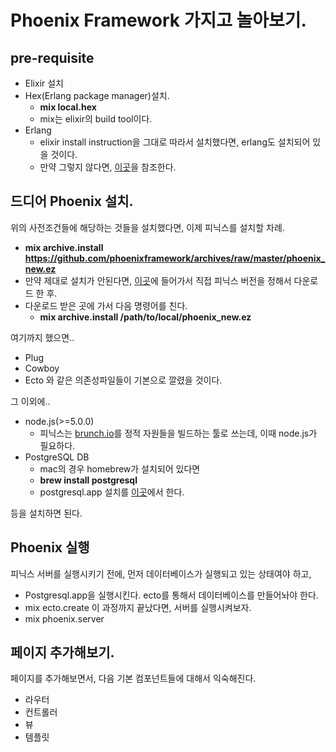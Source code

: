 # Phoenix Framework 가지고 놀아보기.
## pre-requisite
- Elixir 설치
- Hex(Erlang package manager)설치.
  - **mix local.hex**
  - mix는 elixir의 build tool이다.
- Erlang
  - elixir install instruction을 그대로 따라서 설치했다면, erlang도 설치되어 있을 것이다.
  - 만약 그렇지 않다면, [이곳](http://elixir-lang.org/install.html#installing-erlang)을 참조한다.

## 드디어 Phoenix 설치.
위의 사전조건들에 해당하는 것들을 설치했다면, 이제 피닉스를 설치할 차례.
- **mix archive.install https://github.com/phoenixframework/archives/raw/master/phoenix_new.ez**
- 만약 제대로 설치가 안된다면, [이곳](https://github.com/phoenixframework/archives)에 들어가서 직접 피닉스 버전을 정해서 다운로드 한 후.
- 다운로드 받은 곳에 가서 다음 명령어를 친다.
  - **mix archive.install /path/to/local/phoenix_new.ez**

여기까지 했으면..
- Plug
- Cowboy
- Ecto
와 같은 의존성파일들이 기본으로 깔렸을 것이다.

그 이외에..
- node.js(>=5.0.0)
  - 피닉스는 [brunch.io](http://brunch.io/)를 정적 자원들을 빌드하는 툴로 쓰는데, 이때 node.js가 필요하다.
- PostgreSQL DB
  - mac의 경우 homebrew가 설치되어 있다면
  - **brew install postgresql**
  - postgresql.app 설치를 [이곳](https://postgresapp.com/)에서 한다.

등을 설치하면 된다.

## Phoenix 실행

피닉스 서버를 실행시키기 전에, 먼저 데이터베이스가 실행되고 있는 상태여야 하고,
- Postgresql.app을 실행시킨다.
ecto를 통해서 데이터베이스를 만들어놔야 한다.
- mix ecto.create
이 과정까지 끝났다면, 서버를 실행시켜보자.
- mix phoenix.server


## 페이지 추가해보기.
페이지를 추가해보면서, 다음 기본 컴포넌트들에 대해서 익숙해진다.
- 라우터
- 컨트롤러
- 뷰
- 템플릿
